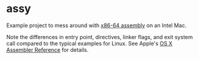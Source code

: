 # assy

Example project to mess around with [x86-64 assembly](https://www.nayuki.io/page/a-fundamental-introduction-to-x86-assembly-programming) on an Intel Mac.

Note the differences in entry point, directives, linker flags, and exit system call compared to the typical examples for Linux. See Apple's [OS X Assembler Reference](https://developer.apple.com/library/archive/documentation/DeveloperTools/Reference/Assembler/000-Introduction/introduction.html) for details.
